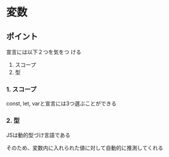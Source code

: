# 変数

## ポイント

宣言には以下２つを気をつ
ける

1. スコープ
2. 型

### 1. スコープ

const, let, varと宣言には3つ選ぶことができる

### 2. 型

JSは動的型づけ言語である

そのため、変数内に入れられた値に対して自動的に推測してくれる
